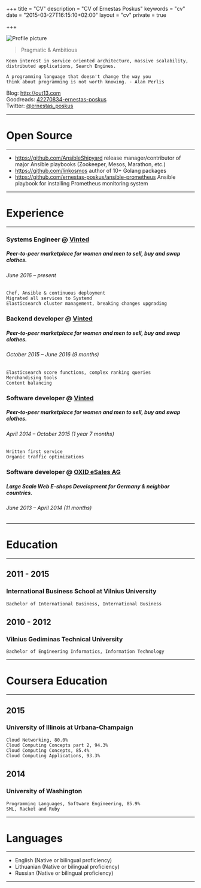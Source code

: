 +++
title = "CV"
description = "CV of Ernestas Poskus"
keywords = "cv"
date = "2015-03-27T16:15:10+02:00"
layout = "cv"
private = true

+++

![Profile picture](/images/profile.jpeg)

> Pragmatic & Ambitious

```
Keen interest in service oriented architecture, massive scalability,
distributed applications, Search Engines.
```

```
A programming language that doesn't change the way you
think about programming is not worth knowing. - Alan Perlis
```

Blog: <a href="http://out13.com">http://out13.com</a><br />
Goodreads: <a href="https://www.goodreads.com/user/show/42270834-ernestas-poskus">42270834-ernestas-poskus</a><br />
Twitter: <a href="https://twitter.com/ernestas_poskus">@ernestas_poskus</a>

---------

# <a name="open_source">Open Source</a>

---------

- https://github.com/AnsibleShipyard release manager/contributor of major Ansible playbooks (Zookeeper, Mesos, Marathon, etc.)
- https://github.com/linkosmos author of 10+ Golang packages
- https://github.com/ernestas-poskus/ansible-prometheus Ansible playbook for installing Prometheus monitoring system

---------

# <a name="experience">Experience</a>

---------

### Systems Engineer @ [Vinted](http://vinted.com/)
##### Peer-to-peer marketplace for women and men to sell, buy and swap clothes.
###### June 2016 – present

```
Chef, Ansible & continuous deployment
Migrated all services to Systemd
Elasticsearch cluster management, breaking changes upgrading
```

### Backend developer @ [Vinted](http://vinted.com/)
##### Peer-to-peer marketplace for women and men to sell, buy and swap clothes.
###### October 2015 – June 2016 (9 months)

```
Elasticsearch score functions, complex ranking queries
Merchandising tools
Content balancing
```

### Software developer @ [Vinted](http://vinted.com/)
##### Peer-to-peer marketplace for women and men to sell, buy and swap clothes.
###### April 2014 – October 2015 (1 year 7 months)

```
Written first service
Organic traffic optimizations
```

### Software developer @ [OXID eSales AG](https://www.oxid-esales.com/)
##### Large Scale Web E-shops Development for Germany & neighbor countries.
###### June 2013 – April 2014 (11 months)

---------

# <a name="education">Education</a>

---------

## 2011 - 2015

### International Business School at Vilnius University

```
Bachelor of International Business, International Business
```

## 2010 - 2012

### Vilnius Gediminas Technical University
```
Bachelor of Engineering Informatics, Information Technology
```

---------

# <a name="coursera-education">Coursera Education</a>

---------

## 2015

### University of Illinois at Urbana-Champaign

```
Cloud Networking, 80.0%
Cloud Computing Concepts part 2, 94.3%
Cloud Computing Concepts, 85.4%
Cloud Computing Applications, 93.3%
```

## 2014

### University of Washington

```
Programming Languages, Software Engineering, 85.9%
SML, Racket and Ruby
```

---------

# <a name="languages">Languages</a>

---------

- English (Native or bilingual proficiency)
- Lithuanian (Native or bilingual proficiency)
- Russian (Native or bilingual proficiency)

---------
